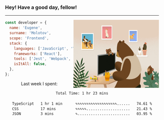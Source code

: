 ### Hey! Have a good day, fellow!
---
<img align='right' alt='GIF' vertical-align='center' src='./src/giphy.gif' width='280px' height='222px'/>

```javascript
const developer = {
  name: 'Eugene',
  surname: 'Molotov',
  scope: 'Frontend',
  stack: {
    languages: ['JavaScript', 'TypeScript'],
    frameworks: ['React'],
    tools: ['Jest', 'Webpack', 'Sass'],
    isItAll: false,
  },
};
```
<p align="center">
  Last week I spent:
</p>
<div align="center">
<!--START_SECTION:waka-->

```txt
Total Time: 1 hr 23 mins

TypeScript   1 hr 1 min      ✎✎✎✎✎✎✎✎✎✎✎✎✎✎✎✎✎✎✎......   74.61 %
CSS          17 mins         ✎✎✎✎✎....................   21.43 %
JSON         3 mins          ✎........................   03.95 %
```

<!--END_SECTION:waka-->

